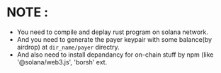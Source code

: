 # NOTE : 
* You need to compile and deplay rust program on solana network.
* And you need to generate the payer keypair with some balance(by airdrop) at `dir_name/payer` directry.
* And also need to install depandancy for on-chain stuff by npm (like '@solana/web3.js', 'borsh' ext.
